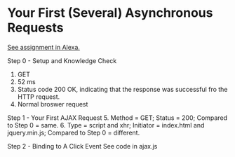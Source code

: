 # Your First (Several) Asynchronous Requests

[See assignment in Alexa.](https://alexa.bitmaker.co/cohorts/67/assignments/2055/latest)

Step 0 - Setup and Knowledge Check
1. GET
2. 52 ms
3. Status code 200 OK, indicating that the response was successful fro the HTTP request.
4. Normal broswer request

Step 1 - Your First AJAX Request
5. Method = GET; Status = 200;  Compared to Step 0 = same.
6. Type = script and xhr; Initiator = index.html and jquery.min.js; Compared to Step 0 = different.

Step 2 - Binding to A Click Event
See code in ajax.js
